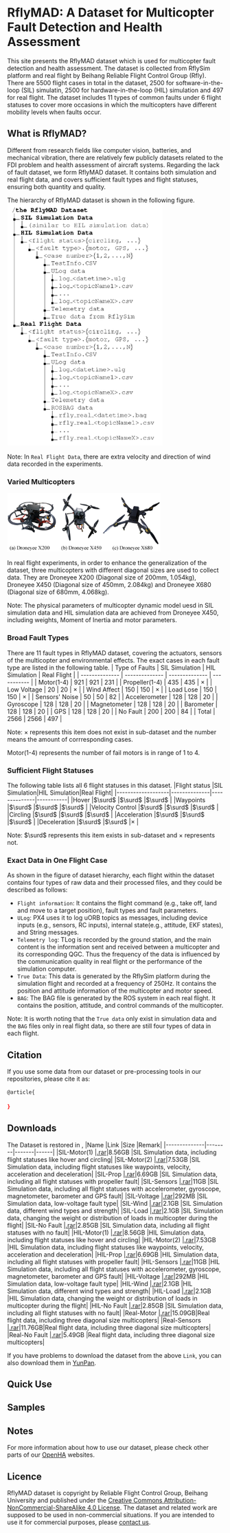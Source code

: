 # RflyMAD: A Dataset for Multicopter Fault Detection and Health Assessment

This site presents the RflyMAD dataset which is used for multicopter fault detection and health assessment. The dataset is collected from RflySim platform and real flight by Beihang Reliable Flight Control Group (Rfly). There are 5500 flight cases in total in the dataset, 2500 for software-in-the-loop (SIL) simulatin, 2500 for hardware-in-the-loop (HIL) simulation and 497 for real flight. The dataset includes 11 types of common faults under 6 flight statuses to cover more occasions in which the multicopters have different mobility levels when faults occur.

## What is RflyMAD?
Different from research fields like computer vision, batteries, and mechanical vibration, there are relatively few publicly datasets related to the FDI problem and  health assessment of aircraft systems. Regarding the lack of fault dataset, we form RflyMAD dataset. It contains both simulation and real flight data, and covers sufficient fault types and flight statuses, ensuring both quantity and quality.

The hierarchy of RflyMAD dataset is shown in the following figure.
<img src="./hierarchy.png" style="zoom: 55%;" />

Note: In `Real Flight Data`, there are extra velocity and direction of wind data recorded in the experiments.

### Varied Multicopters
<img src="./plane_droneyee.png" style="zoom: 35%;" />

In real flight experiments, in order to enhance the generalization of the dataset, three multicopters with different diagonal sizes are used to collect data. They are Droneyee X200 (Diagonal size of 200mm, 1.054kg), Droneyee X450 (Diagonal size of 450mm, 2.084kg) and Droneyee X680 (Diagonal size of 680mm, 4.068kg).

Note: The physical parameters of multicopter dynamic model uesd in SIL simulation data and HIL simulation data are achieved from Droneyee X450, including weights, Moment of Inertia and motor parameters.

### Broad Fault Types
There are 11 fault types in RflyMAD dataset, covering the actuators, sensors of the multicopter and environmental effects. The exact cases in each fault type are listed in the following table.
| Type of Faults | SIL Simulation | HIL Simulation | Real Flight |
| -------------- | -------------- | -------------- | ----------- |
| Motor(1-4)     | 921            | 921            | 231         |
| Propeller(1-4) | 435            | 435            | $\times$    |
| Low Voltage    | 20             | 20             | $\times$    |
| Wind Affect    | 150            | 150            | $\times$    |
| Load Lose      | 150            | 150            | $\times$    |
| Sensors' Noise | 50             | 50             | 82          |
| Accelerometer  | 128            | 128            | 20          |
| Gyroscope      | 128            | 128            | 20          |
| Magnetometer   | 128            | 128            | 20          |
| Barometer      | 128            | 128            | 20          |
| GPS            | 128            | 128            | 20          |
| No Fault       | 200            | 200            | 84          |
| Total          | 2566           | 2566           | 497         |

Note: $\times$ represents this item does not exist in sub-dataset and the number means the amount of corrresponding cases. 

Motor(1-4) represents the number of fail motors is in range of 1 to 4.

### Sufficient Flight Statuses

The following table lists all 6 flight statuses in this dataset. 
|Flight status      |SIL Simulation|HIL Simulation|Real Flight|
|-------------------|--------------|--------------|-----------|
|Hover              |$\surd$       |$\surd$       |$\surd$    |
|Waypoints          |$\surd$       |$\surd$       |$\surd$    |
|Velocity Control   |$\surd$       |$\surd$       |$\surd$    |
|Circling           |$\surd$       |$\surd$       |$\surd$    |
|Acceleration       |$\surd$       |$\surd$       |$\surd$    |
|Deceleration       |$\surd$       |$\surd$       |$\times$   |

Note: $\surd$ represents this item exists in sub-dataset and $\times$ represents not.

### Exact Data in One Flight Case

As shown in the figure of dataset hierarchy, each flight within the dataset contains four types of raw data and their processed files, and they could be described as follows:
- `Flight information`: It contains the flight command (e.g., take off, land and move to a target position), fault types and fault parameters.
- `ULog`: PX4 uses it to log uORB topics as messages, including device inputs (e.g., sensors, RC inputs), internal state(e.g., attitude, EKF states), and String messages.
- `Telemetry log`: TLog is recorded by the ground station, and the main content is the information sent and received between a multicopter and its corresponding QGC. Thus the frequency of the data is influenced by the communication quality in real flight or the performance of the simulation computer.
- `True Data`: This data is generated by the RflySim platform during the simulation flight and recorded at a frequency of 250Hz. It contains the position and attitude information of the multicopter and motor speed.
- `BAG`: The BAG file is generated by the ROS system in each real flight. It contains the position, attitude, and control commands of the multicopter.

Note: It is worth noting that the `True data` only exist in simulation data and the `BAG` files only in real flight data, so there are still four types of data in each flight.


## Citation

If you use some data from our dataset or pre-processing tools in our repositories, please cite it as:
```bash
@article{

}
```
## Downloads
The Dataset is restored in ,
|Name          |Link    |Size   |Remark|
|--------------|--------|-------|------|
|SIL-Motor(1)  |[.rar]()|8.56GB |SIL Simulation data, including flight statuses like hover and circling|
|SIL-Motor(2)  |[.rar]()|7.53GB |SIL Simulation data, including flight statuses like waypoints, velocity, acceleration and deceleration|
|SIL-Prop      |[.rar]()|6.69GB |SIL Simulation data, including all flight statuses with propeller fault|
|SIL-Sensors   |[.rar]()|11GB   |SIL Simulation data, including all flight statuses with accelerometer, gyroscope, magnetometer, barometer and GPS fault|
|SIL-Voltage   |[.rar]()|292MB  |SIL Simulation data, low-voltage fault type|
|SIL-Wind      |[.rar]()|2.1GB  |SIL Simulation data, different wind types and strength|
|SIL-Load      |[.rar]()|2.1GB  |SIL Simulation data, changing the weight or distribution of loads in multicopter during the flight|
|SIL-No Fault  |[.rar]()|2.85GB |SIL Simulation data, including all flight statuses with no fault|
|HIL-Motor(1)  |[.rar]()|8.56GB |HIL Simulation data, including flight statuses like hover and circling|
|HIL-Motor(2)  |[.rar]()|7.53GB |HIL Simulation data, including flight statuses like waypoints, velocity, acceleration and deceleration|
|HIL-Prop      |[.rar]()|6.69GB |HIL Simulation data, including all flight statuses with propeller fault|
|HIL-Sensors   |[.rar]()|11GB   |HIL Simulation data, including all flight statuses with accelerometer, gyroscope, magnetometer, barometer and GPS fault|
|HIL-Voltage   |[.rar]()|292MB  |HIL Simulation data, low-voltage fault type|
|HIL-Wind      |[.rar]()|2.1GB  |HIL Simulation data, different wind types and strength|
|HIL-Load      |[.rar]()|2.1GB  |HIL Simulation data, changing the weight or distribution of loads in multicopter during the flight|
|HIL-No Fault  |[.rar]()|2.85GB |SIL Simulation data, including all flight statuses with no fault|
|Real-Motor    |[.rar]()|15.09GB|Real flight data, including three diagonal size multicopters|
|Real-Sensors  |[.rar]()|11.76GB|Real flight data, including three diagonal size multicopters|
|Real-No Fault |[.rar]()|5.49GB |Real flight data, including three diagonal size multicopters|

If you have problems to download the dataset from the above `Link`, you can also download them in [YunPan]().

## Quick Use
## Samples


## Notes
For more information about how to use our dataset, please check other parts of our [OpenHA](https://rfly-openha.github.io/documents/) websites.

## Licence
RflyMAD dataset is copyright by Reliable Flight Control Group, Beihang University and published under the [Creative Commons Attribution-NonCommercial-ShareAlike 4.0 License](https://creativecommons.org/licenses/by-nc-sa/4.0/). The dataset and related work are supposed to be used in non-commercial situations. If you are intended to use it for commercial purposes, please [contact us](http://rfly.buaa.edu.cn/index.html#/home).
